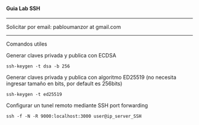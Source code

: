 #### Guia Lab SSH
---------------

Solicitar por email:  pabloumanzor at gmail.com

--------------

Comandos utiles

Generar claves privada y publica con ECDSA


    ssh-keygen -t dsa -b 256

Generar claves privada y publica con algoritmo ED25519 (no necesita ingresar tamaño en bits, por default es 256bits)

    ssh-keygen -t ed25519
    
Configurar un tunel remoto mediante SSH port forwarding

    ssh -f -N -R 9000:localhost:3000 user@ip_server_SSH


